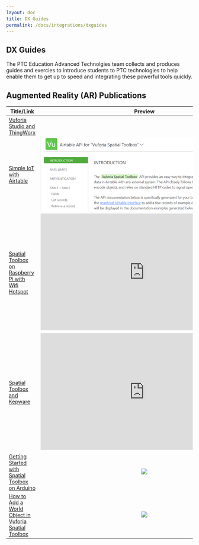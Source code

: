 ```yaml
---
layout: doc
title: DX Guides
permalink: /docs/integrations/dxguides
---
```


<section class="section">
    <div class="container">
        <h2>DX Guides</h2>
        <div>The PTC Education Advanced Technolgies team collects and produces guides and exercies to introduce students to PTC technologies to help enable them to get up to speed and integrating these powerful tools quickly.
        </div>
    </div>
</section>
<section class="section">
    <div class="container">
        <h2>Augmented Reality (AR) Publications</h2>
        <div>
            <table>
                <thead>
                    <tr>
                        <th width="200">Title/Link</th>
                        <th>Preview</th>
                    </tr>
                </thead>
                <tbody>
                    <tr>
                        <td><a href="/docs/integrations/dxguides/studiotwx">Vuforia Studio and ThingWorx</a></td>
                        <td style="text-align:center"></td>
                    </tr>
                    <tr>
                        <td><a href="https://github.com/PTC-Education/DX-Resources/blob/master/Curriculum_Resources/DX-Exercises/IOT-with-Airtable.md">Simple IoT with Airtable</a></td>
                        <td style="text-align:center"><img src="https://raw.githubusercontent.com/PTC-Education/PTC-Education.github.io/master/resources/IoT-Airtable.png"></td>
                    </tr>
                    <tr>
                        <td><a href="https://github.com/PTC-Academic/RaspberryPi-SpatialToolbox-WifiHotspot">Spatial Toolbox on Raspberry Pi with Wifi Hotspot</a></td>
                        <td style="text-align:center">
                            <iframe width="560" height="315" src="https://www.youtube.com/embed/S77pD0f_JGY" title="YouTube video player" frameborder="0" allow="accelerometer; autoplay; clipboard-write; encrypted-media; gyroscope; picture-in-picture" allowfullscreen></iframe>
                        </td>
                    </tr>
                    <tr>
                        <td><a href="/docs/integrations/dxguides/spatialtoolboxkepware">Spatial Toolbox and Kepware</a></td>
                        <td style="text-align:center"><iframe width="560" height="315" src="https://www.youtube.com/embed/LP-xyEFem7k" title="YouTube video player" frameborder="0" allow="accelerometer; autoplay; clipboard-write; encrypted-media; gyroscope; picture-in-picture" allowfullscreen></iframe></td>
                    </tr>
                    <tr>
                        <td><a href="https://github.com/PTC-Education/DX-Resources/tree/master/Curriculum_Resources/DX-Exercises/Vuforia%20Spatial%20Toolbox%20-%20Arduino%20Hello%20World">Getting Started with Spatial Toolbox on Arduino</a></td>
                        <td style="text-align:center"><img src="https://github.com/PTC-Education/DX-Resources/blob/master/Curriculum_Resources/DX-Exercises/Vuforia%20Spatial%20Toolbox%20-%20Arduino%20Hello%20World/ArduinoLightSwitch.gif"></td>
                    </tr>
                    <tr>
                        <td><a href="hhttps://github.com/PTC-Education/DX-Resources/blob/master/Curriculum_Resources/DX-Exercises/VST-add-world-object.md">How to Add a World Object in Vuforia Spatial Toolbox</a></td>
                        <td style="text-align:center"><img src="https://github.com/PTC-Education/DX-Resources/blob/master/Curriculum_Resources/DX-Exercises/gif1.gif"></td>
                    </tr>
                </tbody>
            </table>
        </div>
    </div>
</section>
